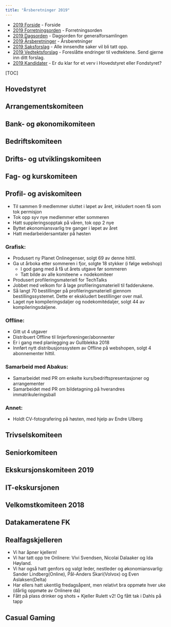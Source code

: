 ```yaml
---
title: "Årsberetninger 2019"
---
```


* [2019 Forside](/wiki/online/generalforsamlingen/genfors2019)   - Forside
* [2019 Forretningsorden](/wiki/online/generalforsamlingen/genfors2019/forretningsorden) - Forretningsorden
* [2019 Dagsorden](/wiki/online/generalforsamlingen/genfors2019/dagsorden) - Dagsorden for generalforsamlingen
* [2019 Årsberetninger](/wiki/online/generalforsamlingen/genfors2019/aarsberetninger) - Årsberetninger
* [2019 Saksforslag](/wiki/online/generalforsamlingen/genfors2019/saksforslag) - Alle innsendte saker vil bli tatt opp.
* [2019 Vedtektsforslag](/wiki/online/generalforsamlingen/genfors2019/vedtekstforslag) - Foreslåtte endringer til vedtektene. Send gjerne inn ditt forslag.
* [2019 Kandidater](/wiki/online/generalforsamlingen/genfors2019/valg) - Er du klar for et verv i Hovedstyret eller Fondstyret?

[TOC]

## Hovedstyret

## Arrangementskomiteen

## Bank- og økonomikomiteen

## Bedriftskomiteen

## Drifts- og utviklingskomiteen

## Fag- og kurskomiteen

## Profil- og aviskomiteen
- Til sammen 9 medlemmer sluttet i løpet av året, inkludert noen få som tok permisjon
- Tok opp syv nye medlemmer etter sommeren
- Hatt suppleringsopptak på våren, tok opp 2 nye
- Byttet økonomiansvarlig tre ganger i løpet av året
- Hatt medarbeidersamtaler på høsten

### Grafisk:
- Produsert ny Planet Onlinegenser, solgt 69 av denne hittil.
- Ga ut årboka etter sommeren i fjor, solgte 18 stykker (i følge webshop)
    - I god gang med å få ut årets utgave før sommeren
    - Tatt bilde av alle komiteene + nodekomiteer
- Produsert profileringsmateriell for TechTalks
- Jobbet med velkom for å lage profileringsmateriell til fadderukene.
- Så langt 70 bestillinger på profileringsmateriell gjennom bestillingssystemet. Dette er ekskludert bestillinger over mail.
- Laget nye kompileringsdaljer og nodekomitédaljer, solgt 44 av kompileringsdaljene.

### Offline:
- Gitt ut 4 utgaver
- Distribuert Offline til linjerforeninger/abonnenter
- Er i gang med planlegging av Gullblekka 2018
- Innført nytt distribusjonssystem av Offline på webshopen, solgt 4 abonnementer hittil.

### Samarbeid med Abakus: 
- Samarbeidet med PR om enkelte kurs/bedriftspresentasjoner og arrangementer
- Samarbeidet med PR om bildetagning på hverandres immatrikuleringsball

### Annet:
- Holdt CV-fotografering på høsten, med hjelp av Endre Ulberg

## Trivselskomiteen

## Seniorkomiteen

## Ekskursjonskomiteen 2019

## IT-ekskursjonen

## Velkomstkomiteen 2018

## Datakameratene FK

## Realfagskjelleren
- Vi har åpner kjellern!
- Vi har tatt opp tre Onlinere: Vivi Svendsen, Nicolai Dalaaker og Ida Høyland.
- Vi har også hatt genfors og valgt leder, nestleder og økonomiansvarlig: Sander Lindberg(Online), Pål-Anders Skari(Volvox) og Even Aslaksen(Delta) 
- Har ellers hatt ukentlig fredagsåpent, men relativt bra oppmøte hver uke (dårlig oppmøte av Onlinere da)
- Fått på plass drinker og shots + Kjeller Rulett v2! Og fått tak i Dahls på tapp
## Casual Gaming